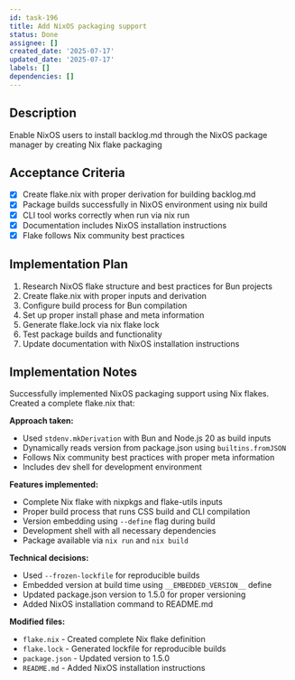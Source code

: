 ```yaml
---
id: task-196
title: Add NixOS packaging support
status: Done
assignee: []
created_date: '2025-07-17'
updated_date: '2025-07-17'
labels: []
dependencies: []
---
```


## Description

Enable NixOS users to install backlog.md through the NixOS package manager by creating Nix flake packaging

## Acceptance Criteria

- [x] Create flake.nix with proper derivation for building backlog.md
- [x] Package builds successfully in NixOS environment using nix build
- [x] CLI tool works correctly when run via nix run
- [x] Documentation includes NixOS installation instructions
- [x] Flake follows Nix community best practices

## Implementation Plan

1. Research NixOS flake structure and best practices for Bun projects
2. Create flake.nix with proper inputs and derivation
3. Configure build process for Bun compilation
4. Set up proper install phase and meta information
5. Generate flake.lock via nix flake lock
6. Test package builds and functionality
7. Update documentation with NixOS installation instructions

## Implementation Notes

Successfully implemented NixOS packaging support using Nix flakes. Created a complete flake.nix that:

**Approach taken:**
- Used `stdenv.mkDerivation` with Bun and Node.js 20 as build inputs
- Dynamically reads version from package.json using `builtins.fromJSON`
- Follows Nix community best practices with proper meta information
- Includes dev shell for development environment

**Features implemented:**
- Complete Nix flake with nixpkgs and flake-utils inputs
- Proper build process that runs CSS build and CLI compilation
- Version embedding using `--define` flag during build
- Development shell with all necessary dependencies
- Package available via `nix run` and `nix build`

**Technical decisions:**
- Used `--frozen-lockfile` for reproducible builds
- Embedded version at build time using `__EMBEDDED_VERSION__` define
- Updated package.json version to 1.5.0 for proper versioning
- Added NixOS installation command to README.md

**Modified files:**
- `flake.nix` - Created complete Nix flake definition
- `flake.lock` - Generated lockfile for reproducible builds
- `package.json` - Updated version to 1.5.0
- `README.md` - Added NixOS installation instructions
